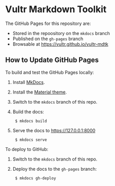 # Vultr Markdown Toolkit

The GitHub Pages for this repository are:

* Stored in the repoository on the `mkdocs` branch
* Published on the `gh-pages` branch
* Browsable at <https://vultr.github.io/vultr-mdtk>

## How to Update GitHub Pages

To build and test the GitHub Pages locally:

1. Install [MkDocs](https://www.mkdocs.org/).
2. Install the [Material theme](https://squidfunk.github.io/mkdocs-material/).
3. Switch to the `mkdocs` branch of this repo.
4. Build the docs:

        $ mkdocs build

5. Serve the docs to <https://127.0.0.1:8000>

        $ mkdocs serve

To deploy to GitHub:

1. Switch to the `mkdocs` branch of this repo.
2. Deploy the docs to the `gh-pages` branch:

        $ mkdocs gh-deploy
